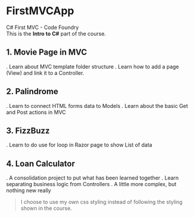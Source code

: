 # FirstMVCApp
C# First MVC - Code Foundry  
This is the **Intro to C#** part of the course.

## 1. Movie Page in MVC
. Learn about MVC template folder structure
. Learn how to add a page (View) and link it to a Controller.

## 2. Palindrome
. Learn to connect HTML forms data to Models
. Learn about the basic Get and Post actions in MVC

## 3. FizzBuzz
. Learn to do use for loop in Razor page to show List of data

## 4. Loan Calculator
. A consolidation project to put what has been learned together
. Learn separating business logic from Controllers
. A little more complex, but nothing new really

> I choose to use my own css styling instead of following the styling shown in the course.
